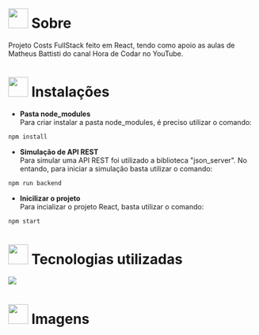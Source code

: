 # <img height="40" src="https://user-images.githubusercontent.com/84249945/219458363-0df46081-95bd-4878-a828-541457541cbd.png"/> Sobre
Projeto Costs FullStack feito em React, tendo como apoio as aulas de Matheus Battisti do canal Hora de Codar no YouTube.

# <img height="40" src="https://user-images.githubusercontent.com/84249945/219701953-d9aadf6c-065a-4176-8c21-3b13c497f752.png"/> Instalações
* <strong>Pasta node_modules</strong><br>
Para criar instalar a pasta node_modules, é preciso utilizar o comando:
```bash
npm install
```
* <strong>Simulação de API REST</strong><br>
Para simular uma API REST foi utilizado a biblioteca "json_server". No entando, para iniciar a simulação basta utilizar o comando:
```bash
npm run backend
```
* <strong>Inicilizar o projeto</strong><br>
Para incializar o projeto React, basta utilizar o comando:
```bash
npm start
```
# <img height="40" src="https://user-images.githubusercontent.com/84249945/219471565-77dd520e-41ee-41f8-8fb9-0e259535a867.png"/> Tecnologias utilizadas

<p>
  <a href="https://skillicons.dev">
    <img src="https://skillicons.dev/icons?i=html,css,js,nodejs,react" />
  </a>
</p>

# <img height="40" src="https://user-images.githubusercontent.com/84249945/219472556-367952b0-d430-495e-87b9-3f4611bdab21.png" /> Imagens
